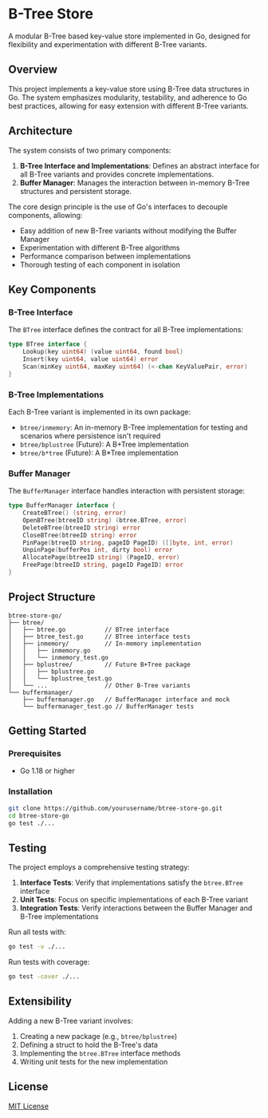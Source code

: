# B-Tree Store

A modular B-Tree based key-value store implemented in Go, designed for flexibility and experimentation with different B-Tree variants.

## Overview

This project implements a key-value store using B-Tree data structures in Go. The system emphasizes modularity, testability, and adherence to Go best practices, allowing for easy extension with different B-Tree variants.

## Architecture

The system consists of two primary components:

1. **B-Tree Interface and Implementations**: Defines an abstract interface for all B-Tree variants and provides concrete implementations.
2. **Buffer Manager**: Manages the interaction between in-memory B-Tree structures and persistent storage.

The core design principle is the use of Go's interfaces to decouple components, allowing:
- Easy addition of new B-Tree variants without modifying the Buffer Manager
- Experimentation with different B-Tree algorithms
- Performance comparison between implementations
- Thorough testing of each component in isolation

## Key Components

### B-Tree Interface

The `BTree` interface defines the contract for all B-Tree implementations:

```go
type BTree interface {
    Lookup(key uint64) (value uint64, found bool)
    Insert(key uint64, value uint64) error
    Scan(minKey uint64, maxKey uint64) (<-chan KeyValuePair, error)
}
```

### B-Tree Implementations

Each B-Tree variant is implemented in its own package:

- `btree/inmemory`: An in-memory B-Tree implementation for testing and scenarios where persistence isn't required
- `btree/bplustree` (Future): A B+Tree implementation
- `btree/b*tree` (Future): A B*Tree implementation

### Buffer Manager

The `BufferManager` interface handles interaction with persistent storage:

```go
type BufferManager interface {
    CreateBTree() (string, error)
    OpenBTree(btreeID string) (btree.BTree, error)
    DeleteBTree(btreeID string) error
    CloseBTree(btreeID string) error
    PinPage(btreeID string, pageID PageID) ([]byte, int, error)
    UnpinPage(bufferPos int, dirty bool) error
    AllocatePage(btreeID string) (PageID, error)
    FreePage(btreeID string, pageID PageID) error
}
```

## Project Structure

```
btree-store-go/
├── btree/
│   ├── btree.go           // BTree interface
│   ├── btree_test.go      // BTree interface tests
│   ├── inmemory/          // In-memory implementation
│   │   ├── inmemory.go
│   │   └── inmemory_test.go
│   ├── bplustree/         // Future B+Tree package
│   │   ├── bplustree.go
│   │   └── bplustree_test.go
│   └── ...                // Other B-Tree variants
└── buffermanager/
    ├── buffermanager.go   // BufferManager interface and mock
    └── buffermanager_test.go // BufferManager tests
```

## Getting Started

### Prerequisites

- Go 1.18 or higher

### Installation

```bash
git clone https://github.com/yourusername/btree-store-go.git
cd btree-store-go
go test ./...
```

## Testing

The project employs a comprehensive testing strategy:

1. **Interface Tests**: Verify that implementations satisfy the `btree.BTree` interface
2. **Unit Tests**: Focus on specific implementations of each B-Tree variant
3. **Integration Tests**: Verify interactions between the Buffer Manager and B-Tree implementations

Run all tests with:

```bash
go test -v ./...
```

Run tests with coverage:

```bash
go test -cover ./...
```

## Extensibility

Adding a new B-Tree variant involves:

1. Creating a new package (e.g., `btree/bplustree`)
2. Defining a struct to hold the B-Tree's data
3. Implementing the `btree.BTree` interface methods
4. Writing unit tests for the new implementation

## License

[MIT License](LICENSE)
